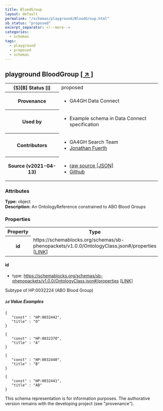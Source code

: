 ```yaml
---
title: BloodGroup
layout: default
permalink: "/schemas/playground/BloodGroup.html"
sb_status: "proposed"
excerpt_separator: <!--more-->
categories:
  - schemas
tags:
  - playground
  - proposed
  - schemas
---
```


<div id="schema-header-title">
  <h2><span id="schema-header-title-project">playground</span> BloodGroup <a href="https://github.com/ga4gh-schemablocks/playground" target="_BLANK">[ &nearr; ]</a></h2>
</div>

<table id="schema-header-table">
<tr>
<th>{S}[B] Status <a href="https://schemablocks.org/about/sb-status-levels.html">[i]</a></th>
<td><div id="schema-header-status">proposed</div></td>
</tr>
<tr><th>Provenance</th><td><ul>
<li>GA4GH Data Connect</li>
</ul></td></tr>
<tr><th>Used by</th><td><ul>
<li>Example schema in Data Connect specification</li>
</ul></td></tr>


<!--more-->
<tr><th>Contributors</th><td><ul>
<li>GA4GH Search Team</li>
<li><a href="https://orcid.org/0000-0001-9135-2164">Jonathan Fuerth</a></li>
</ul></td></tr>
<tr><th>Source (v2021-04-13)</th><td><ul>
<li><a href="current/BloodGroup.json" target="_BLANK">raw source [JSON]</a></li>
<li><a href="https://github.com/ga4gh-schemablocks/playground/blob/master/schemas/BloodGroup.yaml" target="_BLANK">Github</a></li>
</ul></td></tr>
</table>

<div id="schema-attributes-title"><h3>Attributes</h3></div>

  
__Type:__ object  
__Description:__ An OntologyReference constrained to ABO Blood Groups

### Properties

<table id="schema-properties-table">
<tr><th>Property</th><th>Type</th></tr>
<tr><th>id</th><td>https://schemablocks.org/schemas/sb-phenopackets/v1.0.0/OntologyClass.json#/properties [<a href="https://schemablocks.org/schemas/sb-phenopackets/v1.0.0/OntologyClass.json">LINK</a>]</td></tr>
</table>


#### id

* type: https://schemablocks.org/schemas/sb-phenopackets/v1.0.0/OntologyClass.json#/properties [<a href="https://schemablocks.org/schemas/sb-phenopackets/v1.0.0/OntologyClass.json">LINK</a>]

Subtype of HP:0032224 (ABO Blood Group)

##### `id` Value Examples  

```
{
   "const" : "HP:0032442",
   "title" : "O"
}
```
```
{
   "const" : "HP:0032370",
   "title" : "A"
}
```
```
{
   "const" : "HP:0032440",
   "title" : "B"
}
```
```
{
   "const" : "HP:0032441",
   "title" : "AB"
}
```
<div id="schema-footer"> This schema representation is for information purposes. The authorative  version remains with the developing project (see "provenance"). </div>



